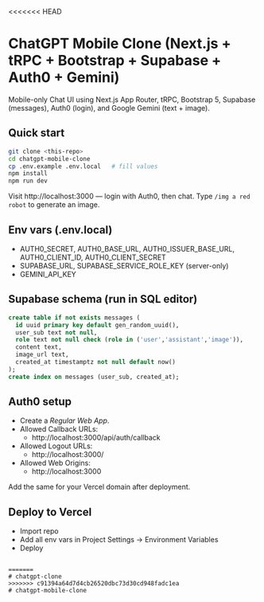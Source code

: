 <<<<<<< HEAD
# ChatGPT Mobile Clone (Next.js + tRPC + Bootstrap + Supabase + Auth0 + Gemini)

Mobile-only Chat UI using Next.js App Router, tRPC, Bootstrap 5, Supabase (messages), Auth0 (login), and Google Gemini (text + image).

## Quick start

```bash
git clone <this-repo>
cd chatgpt-mobile-clone
cp .env.example .env.local   # fill values
npm install
npm run dev
```

Visit http://localhost:3000 — login with Auth0, then chat. Type `/img a red robot` to generate an image.

## Env vars (.env.local)

- AUTH0_SECRET, AUTH0_BASE_URL, AUTH0_ISSUER_BASE_URL, AUTH0_CLIENT_ID, AUTH0_CLIENT_SECRET
- SUPABASE_URL, SUPABASE_SERVICE_ROLE_KEY (server-only)
- GEMINI_API_KEY

## Supabase schema (run in SQL editor)

```sql
create table if not exists messages (
  id uuid primary key default gen_random_uuid(),
  user_sub text not null,
  role text not null check (role in ('user','assistant','image')),
  content text,
  image_url text,
  created_at timestamptz not null default now()
);
create index on messages (user_sub, created_at);
```

## Auth0 setup

- Create a *Regular Web App*.
- Allowed Callback URLs:
  - http://localhost:3000/api/auth/callback
- Allowed Logout URLs:
  - http://localhost:3000/
- Allowed Web Origins:
  - http://localhost:3000

Add the same for your Vercel domain after deployment.

## Deploy to Vercel

- Import repo
- Add all env vars in Project Settings → Environment Variables
- Deploy

```

=======
# chatgpt-clone
>>>>>>> c91394a64d7d4cb26520dbc73d30cd948fadc1ea
# chatgpt-mobile-clone
